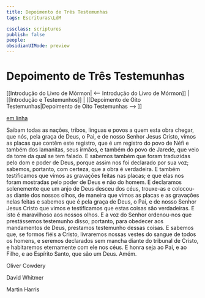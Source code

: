 ```yaml
---
title: Depoimento de Três Testemunhas
tags: Escrituras\LdM

cssclass: scriptures
publish: false
people:
obsidianUIMode: preview
---
```


# Depoimento de Três Testemunhas
[[Introdução do Livro de Mórmon| <-- Introdução do Livro de Mórmon]] | [[Introdução e Testemunhos]] | [[Depoimento de Oito Testemunhas|Depoimento de Oito Testemunhas --> ]]

[em linha](https://www.churchofjesuschrist.org/study/scriptures/bofm/three?lang=por)

Saibam todas as nações, tribos, línguas e povos a quem esta obra chegar, que nós, pela graça de Deus, o Pai, e de nosso Senhor Jesus Cristo, vimos as placas que contêm este registro, que é um registro do povo de Néfi e também dos lamanitas, seus irmãos, e também do povo de Jarede, que veio da torre da qual se tem falado. E sabemos também que foram traduzidas pelo dom e poder de Deus, porque assim nos foi declarado por sua voz; sabemos, portanto, com certeza, que a obra é verdadeira. E também testificamos que vimos as gravações feitas nas placas; e que elas nos foram mostradas pelo poder de Deus e não do homem. E declaramos solenemente que um anjo de Deus desceu dos céus, trouxe-as e colocou-as diante dos nossos olhos, de maneira que vimos as placas e as gravações nelas feitas e sabemos que é pela graça de Deus, o Pai, e de nosso Senhor Jesus Cristo que vimos e testificamos que estas coisas são verdadeiras. E isto é maravilhoso aos nossos olhos. E a voz do Senhor ordenou-nos que prestássemos testemunho disso; portanto, para obedecer aos mandamentos de Deus, prestamos testemunho dessas coisas. E sabemos que, se formos fiéis a Cristo, livraremos nossas vestes do sangue de todos os homens, e seremos declarados sem mancha diante do tribunal de Cristo, e habitaremos eternamente com ele nos céus. E honra seja ao Pai, e ao Filho, e ao Espírito Santo, que são um Deus. Amém.

Oliver Cowdery

David Whitmer

Martin Harris

